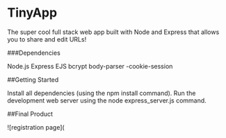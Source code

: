 # TinyApp

The super cool full stack web app built with Node and Express that allows you to share and edit URLs!

###Dependencies

Node.js
Express
EJS
bcrypt
body-parser -cookie-session

##Getting Started

Install all dependencies (using the npm install command).
Run the development web server using the node express_server.js command.

##Final Product

![registration page](
